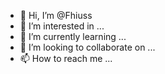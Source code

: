 - 👋 Hi, I’m @Fhiuss
- 👀 I’m interested in ...
- 🌱 I’m currently learning ...
- 💞️ I’m looking to collaborate on ...
- 📫 How to reach me ...

<!---
Fhiuss/Fhiuss is a ✨ special ✨ repository because its `README.md` (this file) appears on your GitHub profile.
You can click the Preview link to take a look at your changes.
--->
